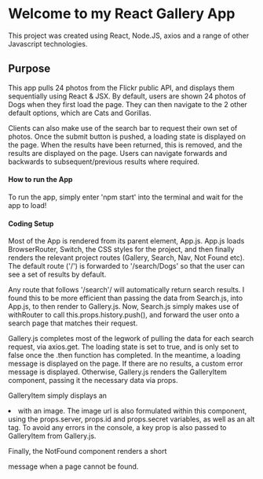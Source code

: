 # Welcome to my React Gallery App

This project was created using React, Node.JS, axios and a range of other Javascript technologies.

## Purpose

This app pulls 24 photos from the Flickr public API, and displays them sequentially using React & JSX. By default,
users are shown 24 photos of Dogs when they first load the page. They can then navigate to the 2 other default
options, which are Cats and Gorillas.

Clients can also make use of the search bar to request their own set of photos. Once the submit button is pushed,
a loading state is displayed on the page. When the results have been returned, this is removed, and the results are
displayed on the page. Users can navigate forwards and backwards to subsequent/previous results where required.

#### How to run the App

To run the app, simply enter 'npm start' into the terminal and wait for the app to load!

#### Coding Setup

Most of the App is rendered from its parent element, App.js. App.js loads BrowserRouter, Switch, the CSS styles for
the project, and then finally renders the relevant project routes (Gallery, Search, Nav, Not Found etc). The default
route ('/') is forwarded to '/search/Dogs' so that the user can see a set of results by default.

Any route that follows '/search'/ will automatically return search results. I found this to be more efficient than
passing the data from Search.js, into App.js, to then render to Gallery.js. Now, Search.js simply makes use of
withRouter to call this.props.history.push(), and forward the user onto a search page that matches their request.

Gallery.js completes most of the legwork of pulling the data for each search request, via axios.get. The loading state
is set to true, and is only set to false once the .then function has completed. In the meantime, a loading message
is displayed on the page. If there are no results, a custom error message is displayed. Otherwise, Gallery.js
renders the GalleryItem component, passing it the necessary data via props.

GalleryItem simply displays an <li> with an image. The image url is also formulated within this component, using the
props.server, props.id and props.secret variables, as well as an alt tag. To avoid any errors in the console,
a key prop is also passed to GalleryItem from Gallery.js.

Finally, the NotFound component renders a short <p> message when a page cannot be found.

